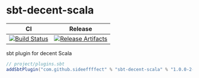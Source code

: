 # sbt-decent-scala

| CI | Release |
| --- | --- |
| [![Build Status][Badge-GitHubActions]][Link-GitHubActions] | [![Release Artifacts][Badge-SonatypeReleases]][Link-SonatypeReleases] |

sbt plugin for decent Scala

```scala
// project/plugins.sbt
addSbtPlugin("com.github.sideeffffect" % "sbt-decent-scala" % "1.0.0-2-490cf570")
```

[Link-GitHubActions]: https://github.com/sideeffffect/sbt-decent-scala/actions?query=workflow%3ARelease+branch%3Amaster "GitHub Actions link"
[Badge-GitHubActions]: https://github.com/sideeffffect/sbt-decent-scala/workflows/Release/badge.svg?branch=master "GitHub Actions badge"

[Link-SonatypeReleases]: https://oss.sonatype.org/content/repositories/releases/com/github/sideeffffect/sbt-decent-scala_2.12_1.0/ "Sonatype Releases link"
[Badge-SonatypeReleases]: https://maven-badges.herokuapp.com/maven-central/com.github.sideeffffect/sbt-decent-scala/badge.svg "Sonatype Releases badge"
